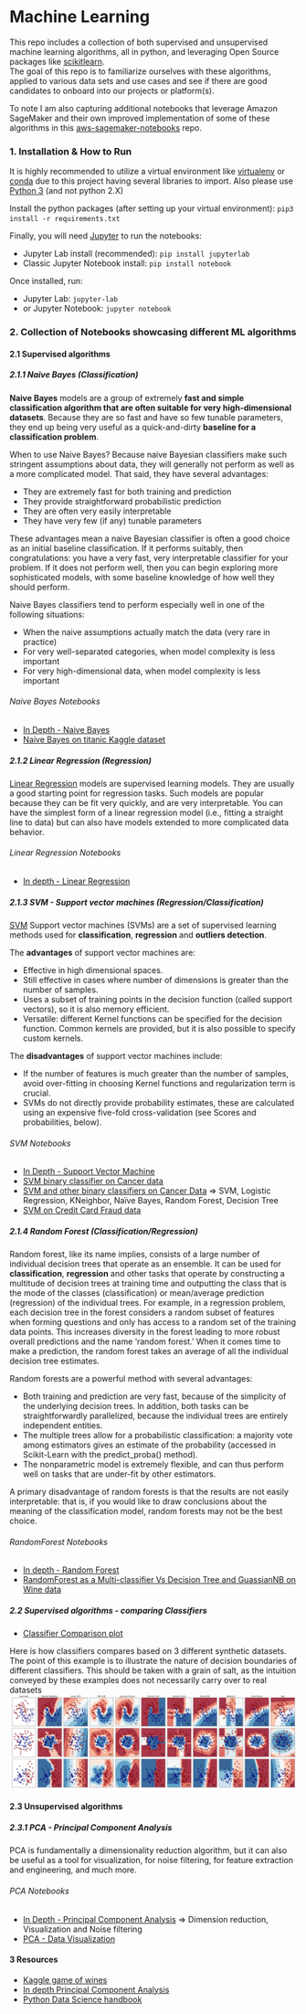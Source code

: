 # Machine Learning

This repo includes a collection of both supervised and unsupervised machine learning algorithms, all in python, and leveraging Open Source packages like [scikitlearn](https://scikit-learn.org/stable/index.html).  
The goal of this repo is to familiarize ourselves with these algorithms, applied to various data sets and use cases and see if there are good candidates to onboard into our projects or platform(s).

To note I am also capturing additional notebooks that leverage Amazon SageMaker and their own improved implementation of some of these algorithms in this [aws-sagemaker-notebooks](https://github.com/FabG/aws-sagemaker-notebooks) repo.

### 1. Installation & How to Run
It is highly recommended to utilize a virtual environment like [virtualenv](https://pypi.org/project/virtualenv/) or [conda](https://docs.conda.io/projects/conda/en/latest/user-guide/tasks/manage-environments.html) due to this project having several libraries to import.
Also please use [Python 3](https://www.python.org/download/releases/3.0/) (and not python 2.X)

Install the python packages (after setting up your virtual environment):
`pip3 install -r requirements.txt`


Finally, you will need [Jupyter](https://jupyter.org/) to run the notebooks:
 - Jupyter Lab install (recommended): `pip install jupyterlab`
 - Classic Jupyter Notebook install: `pip install notebook`

Once installed, run:
 - Jupyter Lab: `jupyter-lab`
 - or Jupyter Notebook: `jupyter notebook`


### 2. Collection of Notebooks showcasing different ML algorithms

#### 2.1 Supervised algorithms
##### 2.1.1 Naive Bayes (Classification)
**Naive Bayes** models are a group of extremely **fast and simple classification algorithm that are often suitable for very high-dimensional datasets**. Because they are so fast and have so few tunable parameters, they end up being very useful as a quick-and-dirty **baseline for a classification problem**.

When to use Naive Bayes?
Because naive Bayesian classifiers make such stringent assumptions about data, they will generally not perform as well as a more complicated model. That said, they have several advantages:

- They are extremely fast for both training and prediction
- They provide straightforward probabilistic prediction
- They are often very easily interpretable
- They have very few (if any) tunable parameters

These advantages mean a naive Bayesian classifier is often a good choice as an initial baseline classification. If it performs suitably, then congratulations: you have a very fast, very interpretable classifier for your problem. If it does not perform well, then you can begin exploring more sophisticated models, with some baseline knowledge of how well they should perform.

Naive Bayes classifiers tend to perform especially well in one of the following situations:

- When the naive assumptions actually match the data (very rare in practice)
- For very well-separated categories, when model complexity is less important
- For very high-dimensional data, when model complexity is less important

###### Naive Bayes Notebooks
- [In Depth - Naive Bayes](supervised-ml/naive-bayes/naive-bayes.ipynb)
- [Naive Bayes on titanic Kaggle dataset](supervised-ml/naive-bayes/naive-bayes-titanic.ipynb)


##### 2.1.2 Linear Regression (Regression)
[Linear Regression](https://scikit-learn.org/stable/modules/generated/sklearn.linear_model.LinearRegression.html) models are supervised learning models. They are usually a good starting point for regression tasks. Such models are popular because they can be fit very quickly, and are very interpretable. You can have the simplest form of a linear regression model (i.e., fitting a straight line to data) but can also have models extended to more complicated data behavior.

###### Linear Regression Notebooks
- [In depth - Linear Regression](supervised-ml/linear-regression/linear-regression.ipynb)


##### 2.1.3 SVM - Support vector machines (Regression/Classification)
[SVM](https://scikit-learn.org/stable/modules/svm.html) Support vector machines (SVMs) are a set of supervised learning methods used for **classification**, **regression** and **outliers detection**.

The **advantages** of support vector machines are:
- Effective in high dimensional spaces.
- Still effective in cases where number of dimensions is greater than the number of samples.
- Uses a subset of training points in the decision function (called support vectors), so it is also memory efficient.
- Versatile: different Kernel functions can be specified for the decision function. Common kernels are provided, but it is also possible to specify custom kernels.

The **disadvantages** of support vector machines include:
- If the number of features is much greater than the number of samples, avoid over-fitting in choosing Kernel functions and regularization term is crucial.
- SVMs do not directly provide probability estimates, these are calculated using an expensive five-fold cross-validation (see Scores and probabilities, below).


###### SVM Notebooks
- [In Depth - Support Vector Machine](supervised-ml/svm/support-vector-machine.ipynb)
- [SVM binary classifier on Cancer data](supervised-ml/svm/svm_classifier_breast_cancer/svm_classifier_cancer.ipynb)
- [SVM and other binary classifiers on Cancer Data](supervised-ml/svm/svm_classifier_breast_cancer/multiple_classifiers_cancer.ipynb) => SVM, Logistic Regression, KNeighbor, Naïve Bayes, Random Forest, Decision Tree
- [SVM on Credit Card Fraud data](supervised-ml/svm/svm_classifier_credit_card_fraud/svm_credit_card_fraud.ipynb)



##### 2.1.4 Random Forest (Classification/Regression)
Random forest, like its name implies, consists of a large number of individual decision trees that operate as an ensemble.
It can be used for **classification**, **regression** and other tasks that operate by constructing a multitude of decision trees at training time and outputting the class that is the mode of the classes (classification) or mean/average prediction (regression) of the individual trees.
For example, in a regression problem, each decision tree in the forest considers a random subset of features when forming questions and only has access to a random set of the training data points. This increases diversity in the forest leading to more robust overall predictions and the name ‘random forest.’ When it comes time to make a prediction, the random forest takes an average of all the individual decision tree estimates.

Random forests are a powerful method with several advantages:
- Both training and prediction are very fast, because of the simplicity of the underlying decision trees. In addition, both tasks can be straightforwardly parallelized, because the individual trees are entirely independent entities.
- The multiple trees allow for a probabilistic classification: a majority vote among estimators gives an estimate of the probability (accessed in Scikit-Learn with the predict_proba() method).
- The nonparametric model is extremely flexible, and can thus perform well on tasks that are under-fit by other estimators.

A primary disadvantage of random forests is that the results are not easily interpretable: that is, if you would like to draw conclusions about the meaning of the classification model, random forests may not be the best choice.


###### RandomForest Notebooks
 - [In depth - Random Forest](supervised-ml/random-forest/random-forests.ipynb)
 - [RandomForest as a Multi-classifier Vs Decision Tree and GuassianNB on Wine data](supervised-ml/random-forest/random-forest-game-of-wines.ipynb)


##### 2.2 Supervised algorithms - comparing Classifiers
 - [Classifier Comparison plot](supervised-ml/classifiers/classifier_comparison_plot.ipynb)

Here is how classifiers compares based on 3 different synthetic datasets.
The point of this example is to illustrate the nature of decision boundaries of different classifiers. This should be taken with a grain of salt, as the intuition conveyed by these examples does not necessarily carry over to real datasets
![classifier_comparison_plot](images/classifier_comparison_plot.png)



#### 2.3 Unsupervised algorithms

##### 2.3.1 PCA - Principal Component Analysis
PCA is fundamentally a dimensionality reduction algorithm, but it can also be useful as a tool for visualization, for noise filtering, for feature extraction and engineering, and much more.

###### PCA Notebooks
 - [In Depth - Principal Component Analysis](unsupervised-ml/pca/principal-component-analysis.ipynb) => Dimension reduction, Visualization and Noise filtering
 - [PCA - Data Visualization](unsupervised-ml/pca/pca-for-data-visualization.ipynb)


#### 3 Resources
 - [Kaggle game of wines](https://www.kaggle.com/booleanhunter/game-of-wines)
 - [In depth Principal Component Analysis](https://jakevdp.github.io/PythonDataScienceHandbook/05.09-principal-component-analysis.html)
 - [Python Data Science handbook](https://github.com/jakevdp/PythonDataScienceHandbook)
